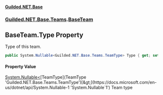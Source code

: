 
#### [Guilded.NET.Base](index 'index')
### [Guilded.NET.Base.Teams](index#Guilded_NET_Base_Teams 'Guilded.NET.Base.Teams').[BaseTeam](BaseTeam 'Guilded.NET.Base.Teams.BaseTeam')
## BaseTeam.Type Property
Type of this team.  
```csharp
public System.Nullable<Guilded.NET.Base.Teams.TeamType> Type { get; set; }
```

#### Property Value
[System.Nullable&lt;](https://docs.microsoft.com/en-us/dotnet/api/System.Nullable-1 'System.Nullable`1')[TeamType](TeamType 'Guilded.NET.Base.Teams.TeamType')[&gt;](https://docs.microsoft.com/en-us/dotnet/api/System.Nullable-1 'System.Nullable`1')
Team type
